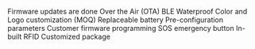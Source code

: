 Firmware updates are done Over the Air (OTA)
BLE
Waterproof
Color and Logo customization (MOQ)
Replaceable battery
Pre-configuration parameters
Customer firmware programming
SOS emergency button
In-built RFID
Customized package

